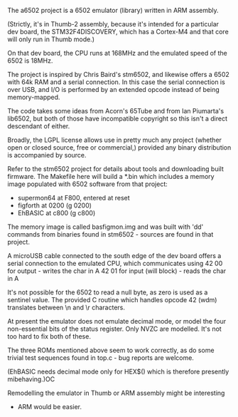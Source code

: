 The a6502 project is a 6502 emulator (library) written in ARM assembly.

(Strictly, it's in Thumb-2 assembly, because it's intended for a
particular dev board, the STM32F4DISCOVERY, which has a Cortex-M4
and that core will only run in Thumb mode.)

On that dev board, the CPU runs at 168MHz and the emulated speed of
the 6502 is 18MHz.

The project is inspired by Chris Baird's stm6502, and likewise offers
a 6502 with 64k RAM and a serial connection.  In this case the serial
connection is over USB, and I/O is performed by an extended opcode
instead of being memory-mapped.

The code takes some ideas from Acorn's 65Tube and from Ian Piumarta's
lib6502, but both of those have incompatible copyright so this isn't a
direct descendant of either.

Broadly, the LGPL license allows use in pretty much any project
(whether open or closed source, free or commercial,) provided any
binary distribution is accompanied by source.

Refer to the stm6502 project for details about tools and downloading
built firmware.  The Makefile here will build a *.bin which includes
a memory image populated with 6502 software from that project:
  - supermon64 at F800, entered at reset
  - figforth at 0200 (g 0200)
  - EhBASIC at c800 (g c800)

The memory image is called
  basfigmon.img
and was built with 'dd' commands from binaries found in stm6502 -
sources are found in that project. 

A microUSB cable connected to the south edge of the dev board offers
a serial connection to the emulated CPU, which communicates using
  42 00   for output - writes the char in A
  42 01 for input (will block) - reads the char in A

It's not possible for the 6502 to read a null byte, as zero is used as
a sentinel value.  The provided C routine which handles opcode 42
(wdm) translates between \n and \r characters. 

At present the emulator does not emulate decimal mode, or model the
four non-essential bits of the status register. Only NVZC are
modelled. It's not too hard to fix both of these.

The three ROMs mentioned above seem to work correctly, as do some
trivial test sequences found in top.c - bug reports are welcome.

(EhBASIC needs decimal mode only for HEX$() which is therefore
presently mibehaving.)OC

Remodelling the emulator in Thumb or ARM assembly might be interesting
- ARM would be easier.

